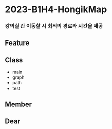 # 2023-B1H4-HongikMap
### 강의실 간 이동할 시 최적의 경로와 시간을 제공

## Feature


## Class
- main
- graph
- path
- test

## Member


## Dear